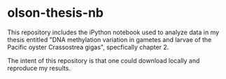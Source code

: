 olson-thesis-nb
===============
This repository includes the iPython notebook used to analyze data in my thesis entitled "DNA methylation variation in gametes and larvae of the Pacific oyster Crassostrea gigas", specfically chapter 2.

The intent of this repository is that one could download locally and reproduce my results.
